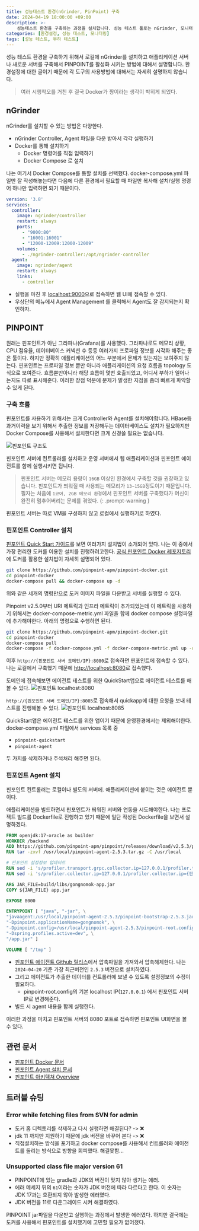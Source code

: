 ```yaml
---
title: 성능테스트 환경(nGrinder, PinPoint) 구축
date: 2024-04-19 18:00:00 +09:00
description: >-
    성능테스트 환경을 구축하는 과정을 설치합니다. 성능 테스트 툴로는 nGrinder, 모니터링 툴로는 PINPOINT를 사용합니다.
categories: [환경설정, 성능 테스트, 모니터링]
tags: [성능 테스트, 부하 테스트]
---
```


성능 테스트 환경을 구축하기 위해서 로컬에 nGrinder를 설치하고 애플리케이션 서버나 새로운 서버를 구축해서 PINPOINT를 활성화 시키는 방법에 대해서 설명합니다. 환경설정에 대한 글이기 때문에 각 도구의 사용방법에 대해서는 자세히 설명하지 않습니다.

> 여러 시행착오를 거친 후 결국 Docker가 짱이라는 생각이 박히게 되었다.

## nGrinder
nGrinder를 설치할 수 있는 방법은 다양한다.
- nGrinder Controller, Agent 파일을 다운 받아서 각각 실행하기
- Docker를 통해 설치하기
    - Docker 명령어를 직접 입력하기
    - Docker Compose 로 설치

나는 여기서 Docker Compose를 통할 설치를 선택했다. docker-compose.yml 파일만 잘 작성해놓는다면 다음에 다른 환경에서 필요할 때 파일만 복사해 설치/실행 명령어 하나만 입력하면 되기 때문이다.

```yml
version: '3.8'
services:
  controller:
    image: ngrinder/controller
    restart: always
    ports:
      - "9000:80"
      - "16001:16001"
      - "12000-12009:12000-12009"
    volumes:
      - ./ngrinder-controller:/opt/ngrinder-controller
  agent:
    image: ngrinder/agent
    restart: always
    links:
      - controller
```

- 실행을 마친 후 [localhost:9000](localhost:9000)으로 접속하면 웹 UI에 접속할 수 있다.
- 우상단의 메뉴에서 Agent Management 를 클릭해서 Agent도 잘 감지되는지 확인하자. 

## PINPOINT
원래는 핀포인트가 아닌 그라파나(Grafana)를 사용했다. 그라파나로도 메모리 상황, CPU 점유율, 데이터베이스 커넥션 수 등등 여러가지 프로파일 정보를 시각화 해주는 좋은 툴이다. 하지만 정확히 애플리케이션의 어느 부분에서 문제가 있는지는 보여주지 않는다. 핀포인트는 프로파일 정보 뿐만 아니라 애플리케이션의 요청 흐름을 topology 도식으로 보여준다. 흐름뿐만아니라 해당 흐름이 몇번 호출되었고, 어디서 부하가 일어나는지도 따로 표시해준다. 이러한 장점 덕분에 문제가 발생한 지점을 좀더 빠르게 파악할 수 있게 된다.

### 구축 흐름
핀포인트를 사용하기 위해서는 크게 Controller와 Agent를 설치해야합니다. HBase등 과거이력을 보기 위해서 추출한 정보를 저장해두는 데이터베이스도 설치가 필요하지만 Docker Compose를 사용해서 설치한다면 크게 신경쓸 필요는 없습니다.

![핀포인트 구조도](./img/20240419/핀포인트%20구조도.png)

핀포인트 서버에 컨트롤러를 설치하고 운영 서버에서 웹 애플리케이션과 핀포인트 에이전트를 함께 실행시키면 됩니다.

> 핀포인트 서버는 메모리 용량이 `16GB` 이상인 환경에서 구축할 것을 권장하고 있습니다. 핀포인트가 띄워질 때 사용되는 메모리가 `13~15GB`정도이기 때문입니다. 필자는 처음에 `1코어, 2GB 메모리 환경`에서 핀포인트 서버를 구축했다가 머신이 완전히 멈추어버리는 문제를 겪었다.
{: .prompt-warning }

핀포인트 서버는 따로 VM을 구성하지 않고 로컬에서 실행하기로 하였다.

### 핀포인트 Controller 설치
[핀포인트 Quick Start 가이드](https://pinpoint-apm.github.io/pinpoint/quickstart.html)를 보면 여러가지 설치법이 소개되어 있다. 나는 이 중에서 가장 편리한 도커를 이용한 설치를 진행하려고한다. [공식 핀포인트 Docker 레포지토리](https://github.com/pinpoint-apm/pinpoint-docker)에 도커를 활용한 설치법이 자세히 설명되어 있다.

```sh
git clone https://github.com/pinpoint-apm/pinpoint-docker.git
cd pinpoint-docker
docker-compose pull && docker-compose up -d
```
위와 같은 세개의 명령만으로 도커 이미지 파일을 다운받고 서버를 실행할 수 있다.

Pinpoint v2.5.0부터 URI 메트릭과 인프라 메트릭이 추가되었는데 이 메트릭을 사용하기 위해서는 docker-compose-metric.yml 파일을 함께 docker compose 설정파일에 추가해야한다. 아래의 명령으로 수행하면 된다. 

```sh
git clone https://github.com/pinpoint-apm/pinpoint-docker.git
cd pinpoint-docker
docker-compose pull
docker-compose -f docker-compose.yml -f docker-compose-metric.yml up -d
```

이후 `http://{핀포인트 서버 도메인/IP}:8080`로 접속하면 핀포인트에 접속할 수 있다. 나는 로컬에서 구축했기 때문에 [http://localhost:8080](http://localhost:8080)로 접속했다. 

도메인에 접속해보면 에이전트 테스트를 위한 QuickStart앱으로 에이전트 테스트를 해볼 수 있다.
![핀포인트 localhost:8080](./img/20240419/핀포인트-localhost-8080.png)


`http://{핀포인트 서버 도메인/IP}:8085`로 접속해서 quickapp에 대한 요청을 보내 테스트를 진행해볼 수 있다.
![핀포인트 localhost:8085](./img/20240419/핀포인트-localhost-8085.png)

QuickStart앱은 에이전트 테스트를 위한 앱이기 때문에 운영환경에서는 제외해야한다. <br>
docker-compose.yml 파일에서 services 목록 중 

- `pinpoint-quickstart`
- `pinpoint-agent` 

두 가지를 삭제하거나 주석처리 해주면 된다.

### 핀포인트 Agent 설치
핀포인트 컨트롤러는 로컬이나 별도의 서버에. 애플리케이션에 붙이는 것은 에이전트 뿐이다.

애플리케이션을 빌드하면서 핀포인트가 띄워진 서버와 연동을 시도해야한다. 나는 프로젝트 빌드를 Dockerfile로 진행하고 있기 때문에 일단 작성된 Dockerfile을 보면서 설명하겠다.

```dockerfile
FROM openjdk:17-oracle as builder
WORKDIR /backend
ADD https://github.com/pinpoint-apm/pinpoint/releases/download/v2.5.3/pinpoint-agent-2.5.3.tar.gz /usr/local
RUN tar -zxvf /usr/local/pinpoint-agent-2.5.3.tar.gz -C /usr/local

# 핀포인트 설정정보 업데이트
RUN sed -i 's/profiler.transport.grpc.collector.ip=127.0.0.1/profiler.transport.grpc.collector.ip={핀포인트 서버 IP}/g' /usr/local/pinpoint-agent-2.5.3/pinpoint-root.config
RUN sed -i 's/profiler.collector.ip=127.0.0.1/profiler.collector.ip={핀포인트 서버 IP}/g' /usr/local/pinpoint-agent-2.5.3/pinpoint-root.config

ARG JAR_FILE=build/libs/gongnomok-app.jar
COPY ${JAR_FILE} app.jar

EXPOSE 8000

ENTRYPOINT [ "java", "-jar", \
"javaagent:/usr/local/pinpoint-agent-2.5.3/pinpoint-bootstrap-2.5.3.jar", \
"-Dpinpoint.applicationName=gongnomok", \
"-Dpinpoint.config=/usr/local/pinpoint-agent-2.5.3/pinpoint-root.config", \
"-Dspring.profiles.active=dev", \
"/app.jar" ]

VOLUME [ "/tmp" ]
```

- [핀포인트 에이전트 Github 릴리스](https://github.com/pinpoint-apm/pinpoint-docker/releases)에서 압축파일을 가져와서 압축해제한다. 나는 `2024-04-20` 기준 가장 최근버전인 `2.5.3` 버전으로 설치하였다.
- 그리고 에이전트가 추출한 데이터를 컨트롤러에 보낼 수 있도록 설정정보의 수정이 필요하다.
    - pinpoint-root.config의 기본 localhost IP(`127.0.0.1`) 에서 핀포인트 서버 IP로 변경해준다.
- 빌드 시 agent 내용을 함께 실행한다.

이러한 과정을 마치고 핀포인트 서버의 8080 포트로 접속하면 핀포인트 UI화면을 볼 수 있다.


## 관련 문서
- [핀포인트 Docker 문서](https://github.com/pinpoint-apm/pinpoint-docker)
- [핀포인트 Agent 설치 문서](https://pinpoint-apm.github.io/pinpoint/installation.html#5-pinpoint-agent)
- [핀포인트 아키텍쳐 Overview](https://pinpoint-apm.github.io/pinpoint/overview.html#architecture)

## 트러블 슈팅
### Error while fetching files from SVN for admin
- 도커 홈 디렉토리를 삭제하고 다시 실행하면 해결된다? -> ❌
- jdk 11 까지만 지원하기 때문에 jdk 버전을 바꾸어 본다 -> ❌
- 직접설치하는 방식을 포기하고 docker compose를 사용해서 컨트롤러와 에이전트를 돌리는 방식으로 방향을 회피했다. 해결못함...

### Unsupported class file major version 61
- PINPOINT에 있는 gradle과 JDK의 버전이 맞지 않아 생기는 에러.
- 에러 메세지 뒤의 `61`이라는 숫자가 JDK 버전에 따라 다르다고 한다. 이 숫자는 JDK 17과는 호환되지 않아 발생한 에러였다.
- JDK 버전을 11로 다운그레이드 시켜 해결하였다.

PINPOINT jar파일을 다운받고 실행하는 과정에서 발생한 에러였다. 하지만 결국에는 도커를 사용해서 핀포인트를 설치했기에 고민할 필요가 없어졌다.